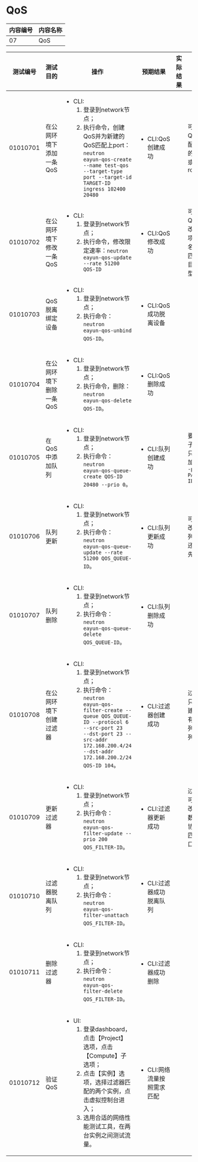 # QoS
|内容编号|内容名称|
|--------|--------|
|07|QoS|

|测试编号|测试目的|操作|预期结果|实际结果|备注|Rally/Tempest/None|
|--------|--------|----|--------|--------|----|------------------|
|01010701|在公网环境下添加一条QoS|<ul><li>CLI:<ol><li>登录到network节点；</li><li>执行命令，创建QoS并为新建的QoS匹配上port：<code>neutron eayun-qos-create --name test-qos --target-type port --target-id TARGET-ID ingress 102400 20480</code>|<ul><li>CLI:QoS创建成功||可以为QoS匹配对应的port或者router||
|01010702|在公网环境下修改一条QoS|<ul><li>CLI:<ol><li>登录到network节点；</li><li>执行命令，修改限定速率：<code>neutron eayun-qos-update --rate 51200 QOS-ID</code>|<ul><li>CLI:QoS修改成功||可以为QoS修改的选项还有名字，匹配的目标类型等||
|01010703|QoS脱离绑定设备|<ul><li>CLI:<ol><li>登录到network节点；</li><li>执行命令：<code>neutron eayun-qos-unbind QOS-ID</code>。|<ul><li>CLI:QoS成功脱离设备||||
|01010704|在公网环境下删除一条QoS|<ul><li>CLI:<ol><li>登录到network节点；</li><li>执行命令，删除：<code>neutron eayun-qos-delete QOS-ID</code>。|<ul><li>CLI:QoS删除成功||||
|01010705|在QoS中添加队列|<ul><li>CLI:<ol><li>登录到network节点；</li><li>执行命令：<code>neutron eayun-qos-queue-create QOS-ID 20480 --prio 0</code>。|<ul><li>CLI:队列创建成功||要创建子队列只需添加参数<code>--parent PARENT-ID</code>||
|01010706|队列更新|<ul><li>CLI:<ol><li>登录到network节点；</li><li>执行命令：<code>neutron eayun-qos-queue-update --rate 51200 QOS_QUEUE-ID</code>。|<ul><li>CLI:队列更新成功||可以修改的队列参数还有优先级等||
|01010707|队列删除|<ul><li>CLI:<ol><li>登录到network节点；</li><li>执行命令：<code>neutron eayun-qos-queue-delete QOS_QUEUE-ID</code>。|<ul><li>CLI:队列删除成功||||
|01010708|在公网环境下创建过滤器|<ul><li>CLI:<ol><li>登录到network节点；</li><li>执行命令：<code>neutron eayun-qos-filter-create --queue QOS_QUEUE-ID --protocol 6 --src-port 23 --dst-port 23 --src-addr 172.168.200.4/24 --dst-addr 172.168.200.2/24 QOS-ID 104</code>。|<ul><li>CLI:过滤器创建成功||过滤器只能创建在没有子队列的队列中||
|01010709|更新过滤器|<ul><li>CLI:<ol><li>登录到network节点；</li><li>执行命令：<code>neutron eayun-qos-filter-update --prio 200 QOS_FILTER-ID</code>。|<ul><li>CLI:过滤器更新成功||过滤器可以修改的参数还有协议，匹配端口等||
|01010710|过滤器脱离队列|<ul><li>CLI:<ol><li>登录到network节点；</li><li>执行命令：<code>neutron eayun-qos-filter-unattach QOS_FILTER-ID</code>。|<ul><li>CLI:过滤器成功脱离队列||||
|01010711|删除过滤器|<ul><li>CLI:<ol><li>登录到network节点；</li><li>执行命令：<code>neutron eayun-qos-filter-delete QOS_FILTER-ID</code>。|<ul><li>CLI:过滤器成功删除||||
|01010712|验证QoS|<ul><li>UI:<ol><li>登录dashboard，点击【Project】选项，点击【Compute】子选项；</li><li>点击【实例】选项，选择过滤器匹配的两个实例，点击虚拟控制台进入；</li><li>选用合适的网络性能测试工具，在两台实例之间测试流量。|<ul><li>CLI:网络流量按照需求匹配||||









